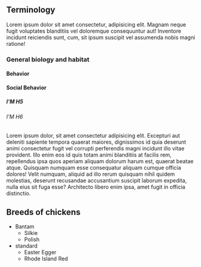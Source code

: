 <h2>Terminology</h2>
<p>
    Lorem ipsum dolor sit amet consectetur, adipisicing elit. Magnam neque
    fugit voluptates blanditiis vel doloremque consequuntur aut! Inventore
    incidunt reiciendis sunt, cum, sit ipsum suscipit vel assumenda nobis
    magni ratione!
</p>
<h3>General biology and habitat</h3>
<h4>Behavior</h4>
<h4>Social Behavior</h4>
<h5>I'M H5</h5>
<h6>I'M H6</h6>
<p>
    Lorem ipsum dolor, sit amet consectetur adipisicing elit. Excepturi aut
    deleniti sapiente tempora quaerat maiores, dignissimos id quia deserunt
    animi consectetur fugit vel corrupti perferendis magni incidunt illo vitae
    provident. Illo enim eos id quis totam animi blanditiis at facilis rem,
    repellendus ipsa quos aperiam aliquam dolorum harum est, quaerat beatae
    atque. Quisquam numquam esse consequatur aliquam cumque officia dolores!
    Velit numquam, aliquid ad illo rerum quisquam nihil quidem molestias,
    deserunt recusandae accusantium suscipit laborum expedita, nulla eius sit
    fuga esse? Architecto libero enim ipsa, amet fugit in officia distinctio.
</p>
<h2>Breeds of chickens</h2>
<ul>
<li> Bantam
<ul>
<li>Silkie</li>
<li>Polish</li>
 </ul>
  </li>
  <li> standard
   <ul>
      <li>Easter Egger</li>
            <li>Rhode Island Red</li>
        </ul>
    </li>
</ul>
